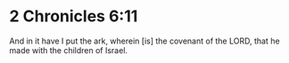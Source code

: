 # 2 Chronicles 6:11

And in it have I put the ark, wherein [is] the covenant of the LORD, that he made with the children of Israel.